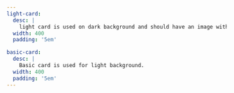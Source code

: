 ```yaml
---
light-card:
  desc: |
    light card is used on dark background and should have an image with it.
  width: 400
  padding: '5em'

basic-card:
  desc: |
    Basic card is used for light background.
  width: 400
  padding: '5em'
---
```


